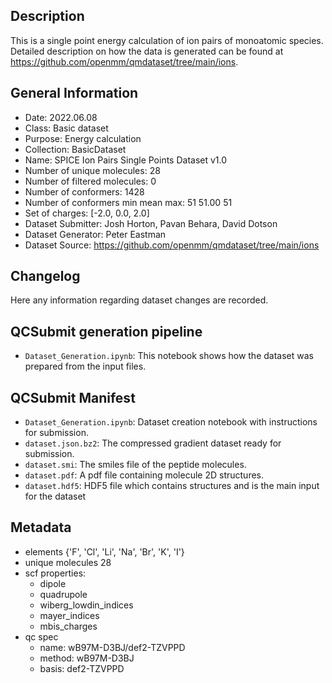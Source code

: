 ## Description

This is a single point energy calculation of ion pairs of monoatomic species. Detailed description on how the data is generated can be found at https://github.com/openmm/qmdataset/tree/main/ions.


## General Information

 - Date: 2022.06.08
 - Class: Basic dataset 
 - Purpose: Energy calculation
 - Collection: BasicDataset
 - Name: SPICE Ion Pairs Single Points Dataset v1.0
 - Number of unique molecules:        28
 - Number of filtered molecules:      0
 - Number of conformers:              1428
 - Number of conformers min mean max: 51  51.00 51
 - Set of charges: [-2.0, 0.0, 2.0]
 - Dataset Submitter: Josh Horton, Pavan Behara, David Dotson
 - Dataset Generator: Peter Eastman
 - Dataset Source: https://github.com/openmm/qmdataset/tree/main/ions

## Changelog

Here any information regarding dataset changes are recorded.

## QCSubmit generation pipeline

 - `Dataset_Generation.ipynb`: This notebook shows how the dataset was prepared from the input files. 
 
## QCSubmit Manifest

- `Dataset_Generation.ipynb`: Dataset creation notebook with instructions for submission.
- `dataset.json.bz2`: The compressed gradient dataset ready for submission.
- `dataset.smi`: The smiles file of the peptide molecules.
- `dataset.pdf`: A pdf file containing molecule 2D structures.
- `dataset.hdf5`: HDF5 file which contains structures and is the main input for the dataset
 
## Metadata

- elements {'F', 'Cl', 'Li', 'Na', 'Br', 'K', 'I'}
- unique molecules 28
- scf properties:
    - dipole
    - quadrupole
    - wiberg_lowdin_indices
    - mayer_indices
    - mbis_charges
- qc spec
    - name: wB97M-D3BJ/def2-TZVPPD
    - method: wB97M-D3BJ
    - basis: def2-TZVPPD
